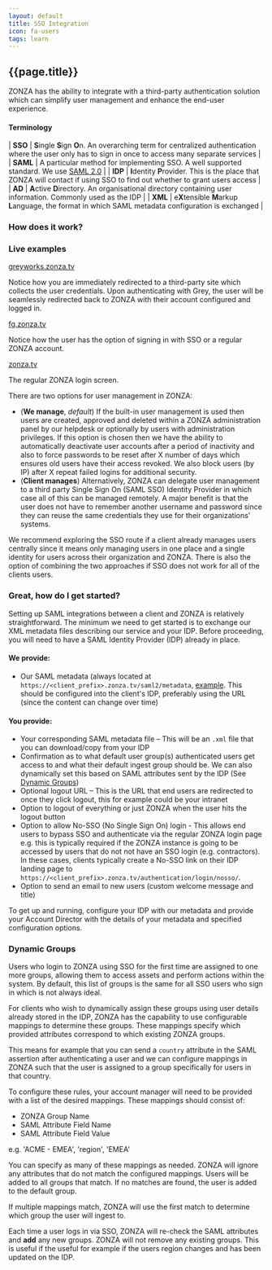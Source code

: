 ```yaml
---
layout: default
title: SSO Integration
icon: fa-users
tags: learn
---
```


## <i class="fa {{page.icon}}"></i> {{page.title}}

ZONZA has the ability to integrate with a third-party authentication solution
which can simplify user management and enhance the end-user experience.

#### Terminology

| **SSO**   | **S**ingle **S**ign **O**n. An overarching term for centralized authentication where the user only has to sign in once to access many separate services |
| **SAML**  | A particular method for implementing SSO. A well supported standard. We use [SAML 2.0](http://en.wikipedia.org/wiki/SAML_2.0) |
| **IDP**   | **I**dentity **P**rovider. This is the place that ZONZA will contact if using SSO to find out whether to grant users access |
| **AD**    | **A**ctive **D**irectory. An organisational directory containing user information. Commonly used as the IDP |
| **XML**   | e**X**tensible **M**arkup **L**anguage, the format in which SAML metadata configuration is exchanged |

### How does it work?

<div class="pull-right">
<h3>Live examples</h3>
<p><a href="http://greyworks.zonza.tv">greyworks.zonza.tv <i class="fa fa-external-link"></i></a></p>
<p>Notice how you are immediately redirected to a third-party site which
collects the user credentials. Upon authenticating with Grey, the user will be
seamlessly redirected back to ZONZA with their account configured and logged
in.</p>
<p><a href="http://fg.zonza.tv">fg.zonza.tv <i class="fa fa-external-link"></i></a></p>
<p>Notice how the user has the option of signing in with SSO or a regular
ZONZA account.</p>
<p><a href="http://zonza.tv">zonza.tv <i class="fa fa-external-link"></i></a></p>
<p>The regular ZONZA login screen.</p>
</div>

There are two options for user management in ZONZA:

* (**We manage**, *default*) If the built-in user management is used then
   users are created, approved and deleted within a ZONZA administration panel
   by our helpdesk or optionally by users with administration privileges. If
   this option is chosen then we have the ability to automatically deactivate
   user accounts after a period of inactivity and also to force passwords to be
   reset after X number of days which ensures old users have their access
   revoked. We also block users (by IP) after X repeat failed logins for
   additional security.
* (**Client manages**) Alternatively, ZONZA can delegate user management to a
   third party Single Sign On (SAML SSO) Identity Provider in which case all of
   this can be managed remotely. A major benefit is that the user does not have
   to remember another username and password since they can reuse the same
   credentials they use for their organizations' systems.

We recommend exploring the SSO route if a client already manages users
centrally since it means only managing users in one place and a single identity
for users across their organization and ZONZA. There is also the option of
    combining the two approaches if SSO does not work for all of the clients
    users.

### Great, how do I get started?
Setting up SAML integrations between a client and ZONZA is relatively
straightforward. The minimum we need to get started is to exchange our XML
metadata files describing our service and your IDP. Before proceeding, you will
need to have a SAML Identity Provider (IDP) already in place.

#### We provide:
* Our SAML metadata (always located at
  `https://<client_prefix>.zonza.tv/saml2/metadata`,
  [example](https://zonza.tv/saml2/metadata). This should be configured into
  the client's IDP, preferably using   the URL (since the content can change
  over time)

#### You provide:
* Your corresponding SAML metadata file – This will be an `.xml` file that you
  can download/copy from your IDP
* Confirmation as to what default user group(s) authenticated users get access
  to and what their default ingest group should be. We can also dynamically set
  this based on SAML attributes sent by the IDP (See [Dynamic
  Groups](#dynamic-groups))
* Optional logout URL – This is the URL that end users are redirected to once
  they click logout, this for example could be your intranet
* Option to logout of everything or just ZONZA when the user hits the logout
  button
* Option to allow No-SSO (No Single Sign On) login - This allows end users to
  bypass SSO and authenticate via the regular ZONZA login page e.g. this is
  typically required if the ZONZA instance is going to be accessed by users
  that do not not have an SSO login (e.g. contractors). In these cases,
  clients typically create a No-SSO link on their IDP landing page to
  `https://<client_prefix>.zonza.tv/authentication/login/nosso/`.
* Option to send an email to new users (custom welcome message and title)

To get up and running, configure your IDP with our metadata and provide your
Account Director with the details of your metadata and specified configuration
options.

### Dynamic Groups

Users who login to ZONZA using SSO for the first time are assigned to one more
groups, allowing them to access assets and perform actions within the system.
By default, this list of groups is the same for all SSO users who sign in
which is not always ideal.

For clients who wish to dynamically assign these groups using user details
already stored in the IDP, ZONZA has the capability to use configurable
mappings to determine these groups. These mappings specify which provided
attributes correspond to which existing ZONZA groups.

This means for example that you can send a `country` attribute in the SAML
assertion after authenticating a user and we can configure mappings in ZONZA
such that the user is assigned to a group specifically for users in that
country.

To configure these rules, your account manager will need to be provided with a
list of the desired mappings. These mappings should consist of:

* ZONZA Group Name
* SAML Attribute Field Name
* SAML Attribute Field Value

e.g. 'ACME - EMEA', 'region', 'EMEA'

You can specify as many of these mappings as needed. ZONZA will ignore any
attributes that do not match the configured mappings. Users will be added to
all groups that match. If no matches are found, the user is added to the
default group.

If multiple mappings match, ZONZA will use the first match to determine which
group the user will ingest to.

Each time a user logs in via SSO, ZONZA will re-check the SAML attributes and
**add** any new groups. ZONZA will not remove any existing groups. This is
useful if the useful for example if the users region changes and has been
updated on the IDP.
